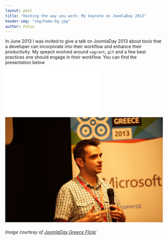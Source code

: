 ```yaml
---
layout: post
title: "Hacking the way you work: My keynote on JoomlaDay 2013"
header-img: "img/home-bg.jpg"
author: Fotis
---
```


In June 2013 I was invited to give a talk on JoomlaDay 2013 about tools that a developer can incorporate into their workflow and enhance their productivity. My speach evolved around `vagrant`, `git` and a few best practices one should engage in their workflow. You can find the presentation below

<div class="aspect-ratio four-by-three m-b-2">
  <iframe src="//www.slideshare.net/slideshow/embed_code/key/4qTVnDwz4UUeUd" frameborder="0" marginwidth="0" marginheight="0" scrolling="no" allowfullscreen></iframe>
</div>


<div class="js-gallery">
  <a href="/img/posts/jd.jpg">
    <img src="/img/posts/jd.jpg" class="fit image" title="Training in progress" alt="Training in progress">
  </a>
</div>

###### Image courtesy of [JoomlaDay Greece Flickr](https://www.flickr.com/photos/joomladaygreece/9262496162/in/album-72157634594976836/)
